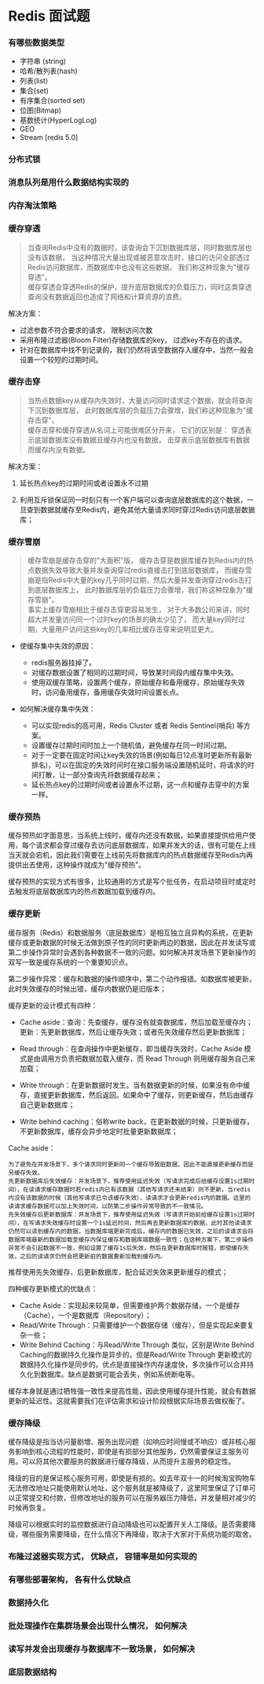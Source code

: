 # Redis 面试题

### 有哪些数据类型

- 字符串 (string)
- 哈希/散列表(hash)
- 列表(list)
- 集合(set)
- 有序集合(sorted set)
- 位图(Bitmap)
- 基数统计(HyperLogLog)
- GEO
- Stream [redis 5.0]

### 分布式锁

### 消息队列是用什么数据结构实现的

### 内存淘汰策略

### 缓存穿透

> 当查询Redis中没有的数据时，该查询会下沉到数据库层，同时数据库层也没有该数据，
> 当这种情况大量出现或被恶意攻击时，接口的访问全部透过Redis访问数据库，而数据库中也没有这些数据，
> 我们称这种现象为"缓存穿透"。
> </br>
> 缓存穿透会穿透Redis的保护，提升底层数据库的负载压力，同时这类穿透查询没有数据返回也造成了网络和计算资源的浪费。

解决方案：

- 过滤参数不符合要求的请求， 限制访问次数
- 采用布隆过滤器(Bloom Filter)存储数据库的key， 过滤key不存在的请求。
- 针对在数据库中找不到记录的，我们仍然将该空数据存入缓存中，当然一般会设置一个较短的过期时间。

### 缓存击穿

> 当热点数据key从缓存内失效时，大量访问同时请求这个数据，就会将查询下沉到数据库层，
> 此时数据库层的负载压力会骤增，我们称这种现象为"缓存击穿"。
> </br>
> 缓存击穿和缓存穿透从名词上可能很难区分开来， 它们的区别是：
> 穿透表示底层数据库没有数据且缓存内也没有数据，
> 击穿表示底层数据库有数据而缓存内没有数据。

解决方案：

1. 延长热点key的过期时间或者设置永不过期

2. 利用互斥锁保证同一时刻只有一个客户端可以查询底层数据库的这个数据，一旦查到数据就缓存至Redis内，避免其他大量请求同时穿过Redis访问底层数据库；

### 缓存雪崩

> 缓存雪崩是缓存击穿的"大面积"版，
> 缓存击穿是数据库缓存到Redis内的热点数据失效导致大量并发查询穿过redis直接击打到底层数据库，
> 而缓存雪崩是指Redis中大量的key几乎同时过期，然后大量并发查询穿过redis击打到底层数据库上，
> 此时数据库层的负载压力会骤增，我们称这种现象为"缓存雪崩"。
> </br>
> 事实上缓存雪崩相比于缓存击穿更容易发生，
> 对于大多数公司来讲，同时超大并发量访问同一个过时key的场景的确太少见了，
> 而大量key同时过期，大量用户访问这些key的几率相比缓存击穿来说明显更大。

- 使缓存集中失效的原因：

  - redis服务器挂掉了。
  - 对缓存数据设置了相同的过期时间，导致某时间段内缓存集中失效。
  - 使用双缓存策略，设置两个缓存，原始缓存和备用缓存，原始缓存失效时，访问备用缓存，备用缓存失效时间设置长点。

- 如何解决缓存集中失效：

  - 可以实现redis的高可用，Redis Cluster 或者 Redis Sentinel(哨兵) 等方案。
  - 设置缓存过期时间时加上一个随机值，避免缓存在同一时间过期。
  - 对于一定要在固定时间让key失效的场景(例如每日12点准时更新所有最新排名)，可以在固定的失效时间时在接口服务端设置随机延时，将请求的时间打散，让一部分查询先将数据缓存起来；
  - 延长热点key的过期时间或者设置永不过期，这一点和缓存击穿中的方案一样。

### 缓存预热

缓存预热如字面意思，当系统上线时，缓存内还没有数据，如果直接提供给用户使用，每个请求都会穿过缓存去访问底层数据库，如果并发大的话，很有可能在上线当天就会宕机，因此我们需要在上线前先将数据库内的热点数据缓存至Redis内再提供出去使用，这种操作就成为"缓存预热"。

缓存预热的实现方式有很多，比较通用的方式是写个批任务，在启动项目时或定时去触发将底层数据库内的热点数据加载到缓存内。

### 缓存更新
缓存服务（Redis）和数据服务（底层数据库）是相互独立且异构的系统，在更新缓存或更新数据的时候无法做到原子性的同时更新两边的数据，因此在并发读写或第二步操作异常时会遇到各种数据不一致的问题。如何解决并发场景下更新操作的双写一致是缓存系统的一个重要知识点。

第二步操作异常：缓存和数据的操作顺序中，第二个动作报错。如数据库被更新， 此时失效缓存的时候出错，缓存内数据仍是旧版本；

缓存更新的设计模式有四种：

- Cache aside：查询：先查缓存，缓存没有就查数据库，然后加载至缓存内；更新：先更新数据库，然后让缓存失效；或者先失效缓存然后更新数据库；

- Read through：在查询操作中更新缓存，即当缓存失效时，Cache Aside 模式是由调用方负责把数据加载入缓存，而 Read Through 则用缓存服务自己来加载；

- Write through：在更新数据时发生。当有数据更新的时候，如果没有命中缓存，直接更新数据库，然后返回。如果命中了缓存，则更新缓存，然后由缓存自己更新数据库；

- Write behind caching：俗称write back，在更新数据的时候，只更新缓存，不更新数据库，缓存会异步地定时批量更新数据库；

Cache aside：

    为了避免在并发场景下，多个请求同时更新同一个缓存导致脏数据，因此不能直接更新缓存而是另缓存失效。
    先更新数据库后失效缓存：并发场景下，推荐使用延迟失效（写请求完成后给缓存设置1s过期时间），在读请求缓存数据时若redis内已有该数据（其他写请求还未结束）则不更新。当redis内没有该数据的时候（其他写请求已令该缓存失效），读请求才会更新redis内的数据。这里的读请求缓存数据可以加上失效时间，以防第二步操作异常导致的不一致情况。
    先失效缓存后更新数据库：并发场景下，推荐使用延迟失效（写请求开始前给缓存设置1s过期时间），在写请求失效缓存时设置一个1s延迟时间，然后再去更新数据库的数据，此时其他读请求仍然可以读到缓存内的数据，当数据库端更新完成后，缓存内的数据已失效，之后的读请求会将数据库端最新的数据加载至缓存内保证缓存和数据库端数据一致性；在这种方案下，第二步操作异常不会引起数据不一致，例如设置了缓存1s后失效，然后在更新数据库时报错，即使缓存失效，之后的读请求仍然会把更新前的数据重新加载到缓存内。

推荐使用先失效缓存，后更新数据库，配合延迟失效来更新缓存的模式；

四种缓存更新模式的优缺点：

- Cache Aside：实现起来较简单，但需要维护两个数据存储，一个是缓存（Cache），一个是数据库（Repository）；
- Read/Write Through：只需要维护一个数据存储（缓存），但是实现起来要复杂一些；
- Write Behind Caching：与Read/Write Through 类似，区别是Write Behind Caching的数据持久化操作是异步的，但是Read/Write Through 更新模式的数据持久化操作是同步的。优点是直接操作内存速度快，多次操作可以合并持久化到数据库。缺点是数据可能会丢失，例如系统断电等。

缓存本身就是通过牺牲强一致性来提高性能，因此使用缓存提升性能，就会有数据更新的延迟性。这就需要我们在评估需求和设计阶段根据实际场景去做权衡了。

### 缓存降级

缓存降级是指当访问量剧增、服务出现问题（如响应时间慢或不响应）或非核心服务影响到核心流程的性能时，即使是有损部分其他服务，仍然需要保证主服务可用。可以将其他次要服务的数据进行缓存降级，从而提升主服务的稳定性。

降级的目的是保证核心服务可用，即使是有损的。如去年双十一的时候淘宝购物车无法修改地址只能使用默认地址，这个服务就是被降级了，这里阿里保证了订单可以正常提交和付款，但修改地址的服务可以在服务器压力降低，并发量相对减少的时候再恢复。

降级可以根据实时的监控数据进行自动降级也可以配置开关人工降级。是否需要降级，哪些服务需要降级，在什么情况下再降级，取决于大家对于系统功能的取舍。

### 布隆过滤器实现方式， 优缺点， 容错率是如何实现的


### 有哪些部署架构， 各有什么优缺点

### 数据持久化

### 批处理操作在集群场景会出现什么情况， 如何解决

### 读写并发会出现缓存与数据库不一致场景， 如何解决

### 底层数据结构
